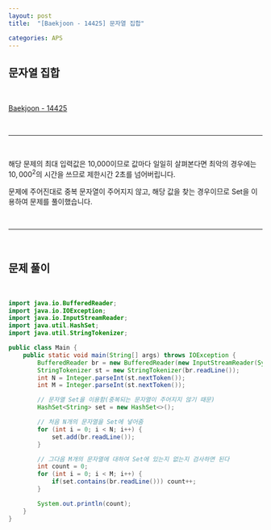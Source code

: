 ```yaml
---
layout: post
title:  "[Baekjoon - 14425] 문자열 집합"

categories: APS
---
```


## 문자열 집합

<br>

[Baekjoon - 14425](https://www.acmicpc.net/problem/14425)

<br>

***

<br>

해당 문제의 최대 입력값은 10,000이므로 값마다 일일히 살펴본다면 최악의 경우에는 $10,000^{2}$의 시간을 쓰므로 제한시간 2초를 넘어버립니다.

문제에 주어진대로 중복 문자열이 주어지지 않고, 해당 값을 찾는 경우이므로 Set을 이용하여 문제를 풀이했습니다.

<br>

***

<br>

## 문제 풀이

<br>

```java
import java.io.BufferedReader;
import java.io.IOException;
import java.io.InputStreamReader;
import java.util.HashSet;
import java.util.StringTokenizer;

public class Main {
    public static void main(String[] args) throws IOException {
        BufferedReader br = new BufferedReader(new InputStreamReader(System.in));
        StringTokenizer st = new StringTokenizer(br.readLine());
        int N = Integer.parseInt(st.nextToken());
        int M = Integer.parseInt(st.nextToken());

        // 문자열 Set을 이용함(중복되는 문자열이 주어지지 않기 때문)
        HashSet<String> set = new HashSet<>();

        // 처음 N개의 문자열을 Set에 넣어줌
        for (int i = 0; i < N; i++) {
            set.add(br.readLine());
        }

        // 그다음 M개의 문자열에 대하여 Set에 있는지 없는지 검사하면 된다
        int count = 0;
        for (int i = 0; i < M; i++) {
            if(set.contains(br.readLine())) count++;
        }

        System.out.println(count);
    }
}
```